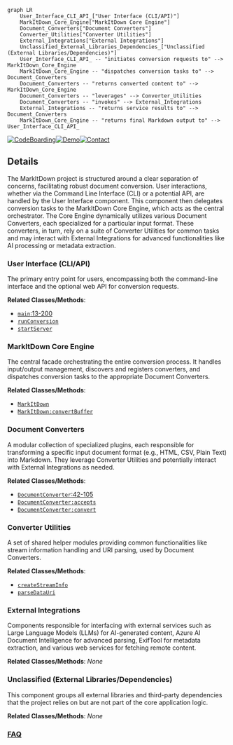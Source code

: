 ```mermaid
graph LR
    User_Interface_CLI_API_["User Interface (CLI/API)"]
    MarkItDown_Core_Engine["MarkItDown Core Engine"]
    Document_Converters["Document Converters"]
    Converter_Utilities["Converter Utilities"]
    External_Integrations["External Integrations"]
    Unclassified_External_Libraries_Dependencies_["Unclassified (External Libraries/Dependencies)"]
    User_Interface_CLI_API_ -- "initiates conversion requests to" --> MarkItDown_Core_Engine
    MarkItDown_Core_Engine -- "dispatches conversion tasks to" --> Document_Converters
    Document_Converters -- "returns converted content to" --> MarkItDown_Core_Engine
    Document_Converters -- "leverages" --> Converter_Utilities
    Document_Converters -- "invokes" --> External_Integrations
    External_Integrations -- "returns service results to" --> Document_Converters
    MarkItDown_Core_Engine -- "returns final Markdown output to" --> User_Interface_CLI_API_
```

[![CodeBoarding](https://img.shields.io/badge/Generated%20by-CodeBoarding-9cf?style=flat-square)](https://github.com/CodeBoarding/CodeBoarding)[![Demo](https://img.shields.io/badge/Try%20our-Demo-blue?style=flat-square)](https://www.codeboarding.org/diagrams)[![Contact](https://img.shields.io/badge/Contact%20us%20-%20contact@codeboarding.org-lightgrey?style=flat-square)](mailto:contact@codeboarding.org)

## Details

The MarkItDown project is structured around a clear separation of concerns, facilitating robust document conversion. User interactions, whether via the Command Line Interface (CLI) or a potential API, are handled by the User Interface component. This component then delegates conversion tasks to the MarkItDown Core Engine, which acts as the central orchestrator. The Core Engine dynamically utilizes various Document Converters, each specialized for a particular input format. These converters, in turn, rely on a suite of Converter Utilities for common tasks and may interact with External Integrations for advanced functionalities like AI processing or metadata extraction.

### User Interface (CLI/API)
The primary entry point for users, encompassing both the command-line interface and the optional web API for conversion requests.


**Related Classes/Methods**:

- <a href="https://github.com/microsoft/markitdown/blob/main/packages/markitdown/src/markitdown/__main__.py#L13-L200" target="_blank" rel="noopener noreferrer">`main`:13-200</a>
- <a href="https://github.com/microsoft/markitdown/blob/main/codeboarding-rewrite/src/cli.ts" target="_blank" rel="noopener noreferrer">`runConversion`</a>
- <a href="https://github.com/microsoft/markitdown/blob/main/codeboarding-rewrite/src/mcp-server.ts" target="_blank" rel="noopener noreferrer">`startServer`</a>


### MarkItDown Core Engine
The central facade orchestrating the entire conversion process. It handles input/output management, discovers and registers converters, and dispatches conversion tasks to the appropriate Document Converters.


**Related Classes/Methods**:

- <a href="https://github.com/microsoft/markitdown/blob/main/packages/markitdown/src/markitdown/__main__.py" target="_blank" rel="noopener noreferrer">`MarkItDown`</a>
- <a href="https://github.com/microsoft/markitdown/blob/main/codeboarding-rewrite/src/core/markitdown.ts" target="_blank" rel="noopener noreferrer">`MarkItDown:convertBuffer`</a>


### Document Converters
A modular collection of specialized plugins, each responsible for transforming a specific input document format (e.g., HTML, CSV, Plain Text) into Markdown. They leverage Converter Utilities and potentially interact with External Integrations as needed.


**Related Classes/Methods**:

- <a href="https://github.com/microsoft/markitdown/blob/main/packages/markitdown/src/markitdown/_base_converter.py#L42-L105" target="_blank" rel="noopener noreferrer">`DocumentConverter`:42-105</a>
- <a href="https://github.com/microsoft/markitdown/blob/main/codeboarding-rewrite/src/types/converter.ts" target="_blank" rel="noopener noreferrer">`DocumentConverter:accepts`</a>
- <a href="https://github.com/microsoft/markitdown/blob/main/codeboarding-rewrite/src/types/converter.ts" target="_blank" rel="noopener noreferrer">`DocumentConverter:convert`</a>


### Converter Utilities
A set of shared helper modules providing common functionalities like stream information handling and URI parsing, used by Document Converters.


**Related Classes/Methods**:

- <a href="https://github.com/microsoft/markitdown/blob/main/codeboarding-rewrite/src/types/stream-info.ts" target="_blank" rel="noopener noreferrer">`createStreamInfo`</a>
- <a href="https://github.com/microsoft/markitdown/blob/main/codeboarding-rewrite/src/utils/uri-utils.ts" target="_blank" rel="noopener noreferrer">`parseDataUri`</a>


### External Integrations
Components responsible for interfacing with external services such as Large Language Models (LLMs) for AI-generated content, Azure AI Document Intelligence for advanced parsing, ExifTool for metadata extraction, and various web services for fetching remote content.


**Related Classes/Methods**: _None_

### Unclassified (External Libraries/Dependencies)
This component groups all external libraries and third-party dependencies that the project relies on but are not part of the core application logic.


**Related Classes/Methods**: _None_



### [FAQ](https://github.com/CodeBoarding/GeneratedOnBoardings/tree/main?tab=readme-ov-file#faq)